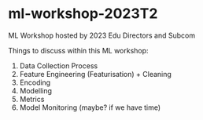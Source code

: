 # ml-workshop-2023T2
ML Workshop hosted by 2023 Edu Directors and Subcom 

Things to discuss within this ML workshop:

1. Data Collection Process
2. Feature Engineering (Featurisation) + Cleaning
3. Encoding
4. Modelling 
5. Metrics
6. Model Monitoring (maybe? if we have time)
